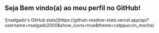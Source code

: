 ## Seja Bem vindo(a) ao meu perfil no GitHub!
<div>
![nsalgado's GitHub stats](https://github-readme-stats.vercel.app/api?username=nsalgado2000&show_icons=true&theme=catppuccin_mocha)
 
</div>
